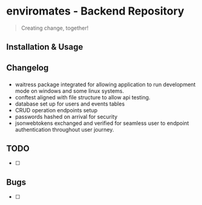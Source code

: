 # enviromates - Backend Repository

> Creating change, together!

## Installation & Usage



## Changelog

### 
- waitress package integrated for allowing application to run development mode on windows and some linux systems.
- conftest aligned with file structure to allow api testing.
- database set up for users and events tables
- CRUD operation endpoints setup
- passwords hashed on arrival for security
- jsonwebtokens exchanged and verified for seamless user to endpoint authentication throughout user journey.

## TODO

- [ ] 

## Bugs

- [ ] 